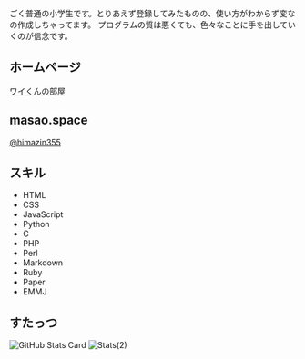 ごく普通の小学生です。とりあえず登録してみたものの、使い方がわからず変なの作成しちゃってます。
プログラムの質は悪くても、色々なことに手を出していくのが信念です。
## ホームページ
[ワイくんの部屋](http://himazin355.web.fc2.com)
## masao.space
[@himazin355](https://masao.space/himazin355/)
## スキル　
* HTML
* CSS
* JavaScript
* Python
* C
* PHP
* Perl
* Markdown
* Ruby 
* Paper
* EMMJ
## すたっつ
![GitHub Stats Card](https://github-readme-stats.vercel.app/api?username=himazin355)
![Stats(2)](https://github-readme-stats.vercel.app/api/top-langs/?username=himazin355&layout=compact&theme=tokyonight)
